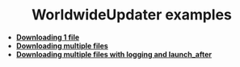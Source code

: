 <h1 align="center">WorldwideUpdater examples</h1>

<p align="center">
  <!-- Bullet points -->
    <ul>
        <li>
        <a href="examples/simple.md">
            <b>Downloading 1 file</b>
        </a>
        </li>
        <li>
        <a href="examples/multiple.md">
            <b>Downloading multiple files</b>
        </a>
        </li>
        <li>
        <a href="examples/multiple_with_progress.md">
            <b>Downloading multiple files with logging and launch_after</b>
        </a>
        </li>
    </ul>
</p>
